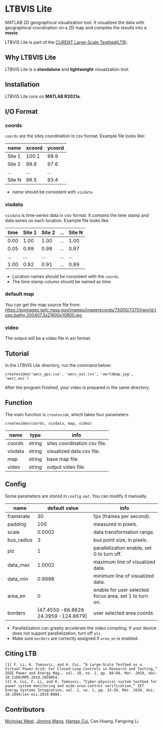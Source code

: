# LTBVIS Lite

MATLAB 2D geographical visualization tool. It visualizes the data with geographical coordination on a 2D map and compiles the results into a **movie**.

LTBVIS Lite is part of the [CURENT Large-Scale Testbed(LTB)](https://github.com/CURENT/ltb).

## Why LTBVIS Lite

LTBVIS Lite is a **standalone** and **lightweight** visualization tool.

## Installation

LTBVIS Lite runs on **MATLAB R2021a**.

## I/O Format

### coords
`coords` are the sites coordination in csv format. Example file looks like:

|  name  | xcoord  | ycoord |
|  ----  | ----  | ---- |
|  Site 1  |  100.1  |  99.9  |
|  Site 2  | 99.8 | 97.6 |
|...|...|...|...|...|...|
|  Site N  | 96.5 | 93.4 |

* *name* should be consistent with `visdata`.

### visdata
`visdata` is time-series data in csv format. It contains the time stamp and data series on each location. Example file looks like:

|  time  | Site 1 | Site 2 |  ...  | Site N |
|  ----  | ----  | ----  | ----  | ----  |
|  0.00  |  1.00  |  1.00  |  ...  |  1.00  |
|  0.05  | 0.99 | 0.98 |...|0.97|
|...|...|...|...|...|...|
|  1.00  | 0.92 | 0.91 |...|0.89|

* Location names should be consistent with the `coords`.
* The time stamp column should be named as *time*.

### default map
You can get the map source file from:
<https://eoimages.gsfc.nasa.gov/images/imagerecords/73000/73751/world.topo.bathy.200407.3x21600x10800.jpg>

### video
The output will be a video file in avi format.

## Tutorial
In the LTBVIS Lite directory, run the command below:

```
createvideo('wecc_gps.csv', 'wecc_out.csv', 'worldmap.jpg', 'wecc.avi')
```

After the program finished, your video is prepared in the same directory.

## Function
The main function is `createvide`, which takes four parameters.

```
createvideo(coords, visdata, map, video)
```

| name    | type   | info                         |
|---------|--------|------------------------------|
| coords  | string | sites coordination csv file. |
| visdata | string | visualized data csv file.    |
| map     | string | base map file.               |
| video   | string | output video file.           |

## Config
Some parameters are stored in `config.mat`. You can modify it manually.

| name       | default value                        | info                                                  |
|------------|--------------------------------------|-------------------------------------------------------|
| framerate  | 30                                   | fps (frames per second).                              |
| padding    | 100                                  | measured in pixels.                                   |
| scale      | 0.0002                               | data transformation range.                            |
| bus_radius | 3                                    | bus point size, in pixels.                            |
| plz        | 1                                    | parallelization enable, set 0 to turn off.            |
| data_max   | 1.0002                               | maximum line of visualized data.                      |
| data_min   | 0.9998                               | minimum line of visualized data.                      |
| area_en    | 0                                    | enable for user selected focus area, set 1 to turn on.|
| borders    | [47.4550 -66.8628 24.3959 -124.8679] | user selected area coords.                            |

* Parallelization can greatly accelerate the video compiling. If your device does not support parallelization, turn off `plz`.
* Make sure `borders` are correctly assigned if `area_en` is enabled.

## Citing LTB
```
[1] F. Li, K. Tomsovic, and H. Cui, “A Large-Scale Testbed as a Virtual Power Grid: For Closed-Loop Controls in Research and Testing,” IEEE Power and Energy Mag., vol. 18, no. 2, pp. 60–68, Mar. 2020, doi: 10.1109/MPE.2019.2959054.
[2] H. Cui, F. Li, and K. Tomsovic, “Cyber‐physical system testbed for power system monitoring and wide‐area control verification,” IET Energy Systems Integration, vol. 2, no. 1, pp. 32–39, Mar. 2020, doi: 10.1049/iet-esi.2019.0084.
```

## Contributors
[Nicholas West](https://github.com/TheHashTableSlasher), [Jinning Wang](https://github.com/jinningwang), [Hantao Cui](https://github.com/cuihantao), Can Huang, Fangxing Li.
